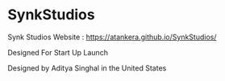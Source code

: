 # SynkStudios

Synk Studios Website : https://atankera.github.io/SynkStudios/

Designed For Start Up Launch

Designed by Aditya Singhal in the United States
